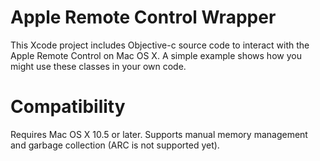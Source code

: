 # Apple Remote Control Wrapper

This Xcode project includes Objective-c source code to interact with the Apple Remote Control on Mac OS X. A simple example shows how you might use these classes in your own code.

# Compatibility

Requires Mac OS X 10.5 or later.  Supports manual memory management and garbage collection (ARC is not supported yet).
